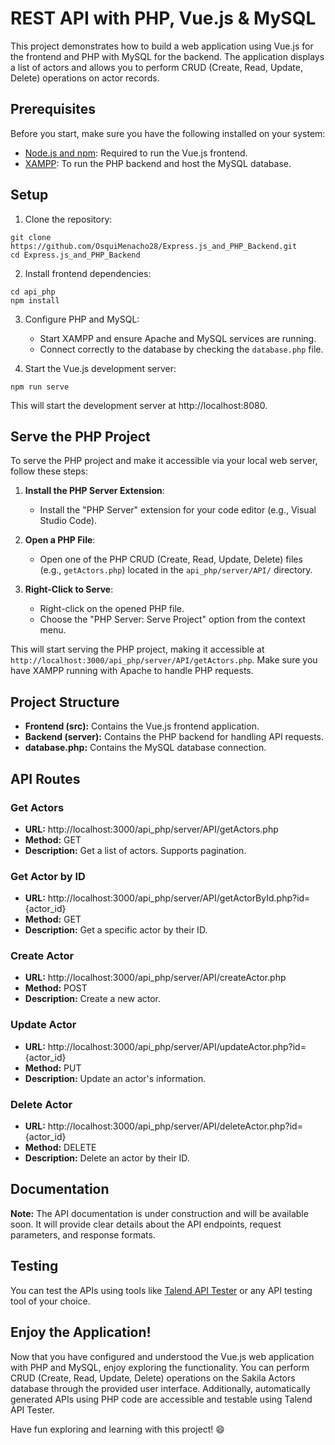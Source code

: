 # REST API with PHP, Vue.js & MySQL

This project demonstrates how to build a web application using Vue.js for the frontend and PHP with MySQL for the backend. The application displays a list of actors and allows you to perform CRUD (Create, Read, Update, Delete) operations on actor records.

## Prerequisites

Before you start, make sure you have the following installed on your system:

- [Node.js and npm](https://nodejs.org/): Required to run the Vue.js frontend.
- [XAMPP](https://www.apachefriends.org/index.html): To run the PHP backend and host the MySQL database.

## Setup

1. Clone the repository:

```
git clone https://github.com/OsquiMenacho28/Express.js_and_PHP_Backend.git
cd Express.js_and_PHP_Backend
```

2. Install frontend dependencies:

```
cd api_php
npm install
```

3. Configure PHP and MySQL:

   - Start XAMPP and ensure Apache and MySQL services are running.
   - Connect correctly to the database by checking the `database.php` file.

4. Start the Vue.js development server:

```
npm run serve
```

This will start the development server at http://localhost:8080.

## Serve the PHP Project

To serve the PHP project and make it accessible via your local web server, follow these steps:

1. **Install the PHP Server Extension**:

   - Install the "PHP Server" extension for your code editor (e.g., Visual Studio Code).

2. **Open a PHP File**:

   - Open one of the PHP CRUD (Create, Read, Update, Delete) files (e.g., `getActors.php`) located in the `api_php/server/API/` directory.

3. **Right-Click to Serve**:

   - Right-click on the opened PHP file.
   - Choose the "PHP Server: Serve Project" option from the context menu.

This will start serving the PHP project, making it accessible at `http://localhost:3000/api_php/server/API/getActors.php`. Make sure you have XAMPP running with Apache to handle PHP requests.

## Project Structure

- **Frontend (src):** Contains the Vue.js frontend application.
- **Backend (server):** Contains the PHP backend for handling API requests.
- **database.php:** Contains the MySQL database connection.

## API Routes

### Get Actors

- **URL:** http://localhost:3000/api_php/server/API/getActors.php
- **Method:** GET
- **Description:** Get a list of actors. Supports pagination.

### Get Actor by ID

- **URL:** http://localhost:3000/api_php/server/API/getActorById.php?id={actor_id}
- **Method:** GET
- **Description:** Get a specific actor by their ID.

### Create Actor

- **URL:** http://localhost:3000/api_php/server/API/createActor.php
- **Method:** POST
- **Description:** Create a new actor.

### Update Actor

- **URL:** http://localhost:3000/api_php/server/API/updateActor.php?id={actor_id}
- **Method:** PUT
- **Description:** Update an actor's information.

### Delete Actor

- **URL:** http://localhost:3000/api_php/server/API/deleteActor.php?id={actor_id}
- **Method:** DELETE
- **Description:** Delete an actor by their ID.

## Documentation

**Note:** The API documentation is under construction and will be available soon. It will provide clear details about the API endpoints, request parameters, and response formats.

## Testing

You can test the APIs using tools like [Talend API Tester](https://chrome.google.com/webstore/detail/talend-api-tester-free-ed/aejoelaoggembcahagimdiliamlcdmfm) or any API testing tool of your choice.

## Enjoy the Application!

Now that you have configured and understood the Vue.js web application with PHP and MySQL, enjoy exploring the functionality. You can perform CRUD (Create, Read, Update, Delete) operations on the Sakila Actors database through the provided user interface. Additionally, automatically generated APIs using PHP code are accessible and testable using Talend API Tester.

Have fun exploring and learning with this project! 😄
